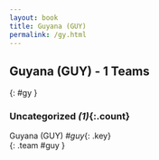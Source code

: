 ```yaml
---
layout: book
title: Guyana (GUY)
permalink: /gy.html
---
```


## Guyana (GUY) - 1 Teams
{: #gy }









### Uncategorized _(1)_{:.count}

Guyana  (GUY)  _#guy_{: .key} <br>
{: .team #guy }


 
